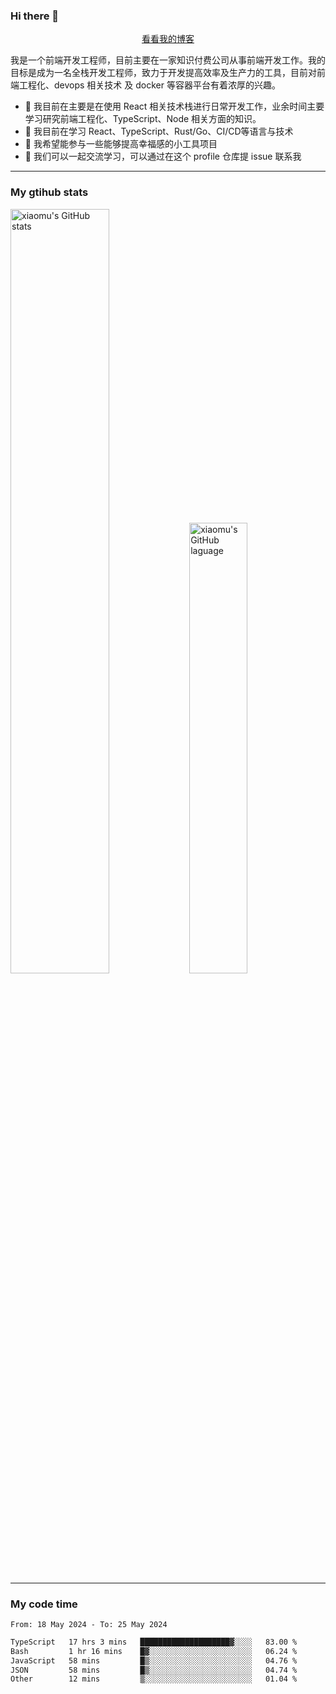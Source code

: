 ### Hi there 👋

<p align="center">
  <a href="https://blog.realjacket.fun">看看我的博客</a>
</p>

我是一个前端开发工程师，目前主要在一家知识付费公司从事前端开发工作。我的目标是成为一名全栈开发工程师，致力于开发提高效率及生产力的工具，目前对前端工程化、devops 相关技术 及 docker 等容器平台有着浓厚的兴趣。

- 🔭 我目前在主要是在使用 React 相关技术栈进行日常开发工作，业余时间主要学习研究前端工程化、TypeScript、Node 相关方面的知识。
- 🌱 我目前在学习 React、TypeScript、Rust/Go、CI/CD等语言与技术
- 👯 我希望能参与一些能够提高幸福感的小工具项目
- 💬 我们可以一起交流学习，可以通过在这个 profile 仓库提 issue 联系我

***

### My gtihub stats

<a><img src="https://github-readme-stats-git-masterrstaa-rickstaa.vercel.app/api?username=real-jacket&&show_icons=true" title="xiaomu's GitHub stats" alt="xiaomu's GitHub stats" style="width:56%;"/></a>
<a><img src="https://github-readme-stats-git-masterrstaa-rickstaa.vercel.app/api/top-langs/?username=real-jacket&layout=compact" title="xiaomu's GitHub laguage" alt="xiaomu's GitHub laguage" style="width:43%;"/><a/>

***

### My code time

<!--START_SECTION:waka-->

```txt
From: 18 May 2024 - To: 25 May 2024

TypeScript   17 hrs 3 mins   ████████████████████▓░░░░   83.00 %
Bash         1 hr 16 mins    █▓░░░░░░░░░░░░░░░░░░░░░░░   06.24 %
JavaScript   58 mins         █▒░░░░░░░░░░░░░░░░░░░░░░░   04.76 %
JSON         58 mins         █▒░░░░░░░░░░░░░░░░░░░░░░░   04.74 %
Other        12 mins         ▒░░░░░░░░░░░░░░░░░░░░░░░░   01.04 %
```

<!--END_SECTION:waka-->
